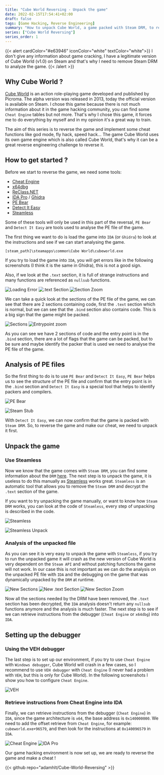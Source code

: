 ```yaml
---
title: "Cube World Reversing - Unpack the game"
date: 2022-02-15T17:54:41+02:00
draft: false
tags: [Game Hacking, Reverse Engineering]
summary: "How to unpack Cube World, a game packed with Steam DRM, to reverse it and make a cheat on it."
series: ["Cube World Reversing"]
series_order: 1
---
```


{{< alert cardColor="#e63946" iconColor="white" textColor="white">}}
I don't give any information about game cracking, I have a legitimate version of Cube World (v1.0) on Steam and that's why I need to remove Steam DRM to analyze the game.
{{< /alert >}}

## Why Cube World ?

[Cube World](https://store.steampowered.com/app/1128000/Cube_World/) is an action role-playing game developed and published by Picroma. The alpha version was released in 2013, today the official version is available on Steam. I chose this game because there is not much information about it in the game hacking community, you can find some `Cheat Engine` tables but not more. That's why I chose this game, it forces me to do everything by myself and in my opinion it's a great way to train.

The aim of this series is to reverse the game and implement some cheat functions like god mode, fly hack, speed hack...
The game Cube World uses its own game engine which is also called Cube World, that's why it can be a great reverse engineering challenge to reverse it.

## How to get started ?

Before we start to reverse the game, we need some tools:
- [Cheat Engine](https://www.cheatengine.org)
- [x64dbg](https://x64dbg.com)
- [ReClass.NET](https://github.com/ReClassNET/ReClass.NET)
- [IDA Pro](https://hex-rays.com/ida-pro/) / [Ghidra](https://ghidra-sre.org)
- [PE Bear](https://github.com/hasherezade/pe-bear-releases)
- [Detect It Easy](https://github.com/horsicq/Detect-It-Easy)
- [Steamless](https://github.com/atom0s/Steamless)

Some of these tools will only be used in this part of the reversal, `PE Bear` and `Detect It Easy` are tools used to analyse the PE file of the game.

The first thing we want to do is load the game into `IDA` (or `Ghidra`) to look at the instructions and see if we can start analysing the game.

```
[steam_path]\steamapps\common\Cube World\cubeworld.exe
```

If you try to load the game into `IDA`, you will get errors like in the following screenshots (I think it is the same in Ghidra), this is not a good sign.

Also, if we look at the `.text` section, it is full of strange instructions and many functions are referenced as `nullsub` functions.

![Loading Error](https://user-images.githubusercontent.com/48086737/234102864-a7f784dd-46b5-4a8c-a646-d28aa2c68ecf.png "Error message when trying to load the game into IDA.")
![.text Section](https://user-images.githubusercontent.com/48086737/234102919-2e8612bd-1265-40b6-985c-0ad899b17f7f.png "IDA, with functions referenced as `nullsub` functions and `.text` section.")
![Section Zoom](https://user-images.githubusercontent.com/48086737/234102903-1a1c7bfc-ec87-4fb4-a502-9c78dabf35c7.png "Instructions in the `.text` section look strange and some of the functions cannot be analysed.")

We can take a quick look at the sections of the PE file of the game, we can see that there are 2 sections containing code, first the `.text` section which is normal, but we can see that the `.bind` section also contains code. This is a big sign that the game might be packed.

![Sections](https://user-images.githubusercontent.com/48086737/234103254-6dfc50b4-801c-4890-b2ff-0b88d622d6a0.png "Sections of the PE file of the game, view in IDA.")
![Entrypoint zoom](https://user-images.githubusercontent.com/48086737/234103277-2aae231d-3409-4349-b733-c731a60784b4.png "Entrypoint of the PE file of the game, in the `.bind` section.")

As you can see we have 2 sections of code and the entry point is in the `.bind` section, there are a lot of flags that the game can be packed, but to be sure and maybe identify the packer that is used we need to analyse the PE file of the game.

## Analysis of PE files

So the first thing to do is to use `PE Bear` and `Detect It Easy`, `PE Bear` helps us to see the structure of the PE file and confirm that the entry point is in the `.bind` section and `Detect It Easy` is a special tool that helps to identify packers and compilers.

![PE Bear](https://user-images.githubusercontent.com/48086737/234103386-3755cb8b-0ed4-4579-9cc2-dbeb3896d1f7.png "`PE Bear` of the game's PE file, it confirms that the entry point is in the `.bind` section.")

![Steam Stub](https://user-images.githubusercontent.com/48086737/234103414-5baef205-7c17-4e98-b0f3-8f13e9f7bc23.png "`Detect It Easy` identifies the packer as `Steam stub`.")

With `Detect It Easy`, we can now confirm that the game is packed with `Steam DRM`. So, to reverse the game and make our cheat, we need to unpack it first.

## Unpack the game

### Use Steamless
Now we know that the game comes with `Steam DRM`, you can find some information about the `DRM` [here](https://www.pcgamingwiki.com/wiki/User:Cyanic/Steam_DRM). The next step is to unpack the game, it is useless to do this manually as [Steamless](https://github.com/atom0s/Steamless) works great. `Steamless` is an automatic tool that allows you to remove the `Steam DRM` and decrypt the `.text` section of the game.

If you want to try unpacking the game manually, or want to know how `Steam DRM` works, you can look at the code of `Steamless`, every step of unpacking is described in the code.

![Steamless](https://user-images.githubusercontent.com/48086737/234103966-91ce7628-642e-4474-ab48-a84742876b89.png "`Steamless` home page.")

![Steamless Unpack](https://user-images.githubusercontent.com/48086737/234103987-5abf6a54-7e42-4b00-a498-6dd528eb957a.png "Unpack the game using `Steamless`.")

### Analysis of the unpacked file
As you can see it is very easy to unpack the game with `Steamless`, if you try to run the unpacked game it will crash as the new version of Cube World is very dependent on the `Steam API` and without patching functions the game will not work. In our case this is not important as we can do the analysis on the unpacked PE file with `IDA` and the debugging on the game that was dynamically unpacked by the `DRM` at runtime.

![New Sections](https://user-images.githubusercontent.com/48086737/234104204-079f8559-aebd-4cb3-829d-52f77f7f30ee.png "Sections of the unpacked PE file, view in IDA.")
![New .text Section](https://user-images.githubusercontent.com/48086737/234104226-86df20b1-c2f9-4b22-b248-de7fbe99792e.png "Decrypted `.text` section.")
![New Section Zoom](https://user-images.githubusercontent.com/48086737/234104237-bb8c0c69-05a8-42e1-94c2-d33826debef3.png "Clean instructions in the decrypted `.text` section.")

Now all the sections needed by the DRM have been removed, the `.text` section has been decrypted, the `IDA` analysis doesn't return any `nullsub` functions anymore and the analysis is much faster. The next step is to see if we can retrieve instructions from the debugger (`Cheat Engine` or `x64dbg`) into `IDA`.

## Setting up the debugger
### Using the VEH debugger
The last step is to set up our environment, if you try to use `Cheat Engine` with `Windows debugger`, Cube World will crash in a few cases, so I recommend to use `VEH debugger` with `Cheat Engine` (I never had a problem with `VEH`, but this is only for Cube World). In the following screenshots I show you how to configure `Cheat Engine`.

![VEH](https://user-images.githubusercontent.com/48086737/234104437-9a30db3d-9d66-49f9-9ab2-c8d8a8f06caf.png "`Cheat Engine` debugger settings.")

### Retrieve instructions from Cheat Engine into IDA
Finally, we can retrieve instructions from the debugger (`Cheat Engine`) in `IDA`, since the game architecture is `x64`, the base address is `0x140000000`. We need to add the offset retrieve from `Cheat Engine`, for example: `cubeworld.exe+96579`, and then look for the instructions at `0x140096579` in `IDA`.

![Cheat Engine](https://user-images.githubusercontent.com/48086737/234104626-49027dbd-1217-4dc1-9b63-76472451da0f.png "Instructions in the Cheat Engine debugger.")
![IDA Pro](https://user-images.githubusercontent.com/48086737/234104667-7e9ca178-3b5d-4410-85c9-a9581ace2044.png "Instructions retrieved in `IDA`.")

Our game hacking environment is now set up, we are ready to reverse the game and make a cheat !

{{< github repo="adamhlt/Cube-World-Reversing" >}}

